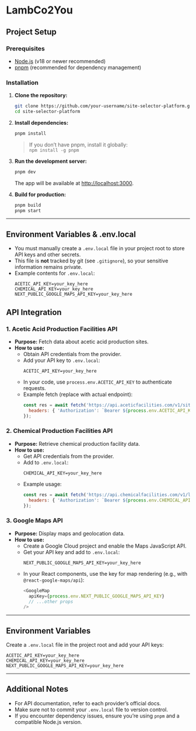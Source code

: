 # LambCo2You

## Project Setup

### Prerequisites
- [Node.js](https://nodejs.org/) (v18 or newer recommended)
- [pnpm](https://pnpm.io/) (recommended for dependency management)

### Installation

1. **Clone the repository:**
   ```sh
   git clone https://github.com/your-username/site-selector-platform.git
   cd site-selector-platform
   ```

2. **Install dependencies:**
   ```sh
   pnpm install
   ```
   > If you don’t have pnpm, install it globally:  
   > `npm install -g pnpm`

3. **Run the development server:**
   ```sh
   pnpm dev
   ```
   The app will be available at [http://localhost:3000](http://localhost:3000).

4. **Build for production:**
   ```sh
   pnpm build
   pnpm start
   ```

---

## Environment Variables & .env.local

- You must manually create a `.env.local` file in your project root to store API keys and other secrets.
- This file is **not** tracked by git (see `.gitignore`), so your sensitive information remains private.
- Example contents for `.env.local`:
  ```
  ACETIC_API_KEY=your_key_here
  CHEMICAL_API_KEY=your_key_here
  NEXT_PUBLIC_GOOGLE_MAPS_API_KEY=your_key_here
  ```

## API Integration

### 1. Acetic Acid Production Facilities API

- **Purpose:** Fetch data about acetic acid production sites.
- **How to use:**
  - Obtain API credentials from the provider.
  - Add your API key to `.env.local`:
    ```
    ACETIC_API_KEY=your_key_here
    ```
  - In your code, use `process.env.ACETIC_API_KEY` to authenticate requests.
  - Example fetch (replace with actual endpoint):
    ```js
    const res = await fetch('https://api.aceticfacilities.com/v1/sites', {
      headers: { 'Authorization': `Bearer ${process.env.ACETIC_API_KEY}` }
    });
    ```

### 2. Chemical Production Facilities API

- **Purpose:** Retrieve chemical production facility data.
- **How to use:**
  - Get API credentials from the provider.
  - Add to `.env.local`:
    ```
    CHEMICAL_API_KEY=your_key_here
    ```
  - Example usage:
    ```js
    const res = await fetch('https://api.chemicalfacilities.com/v1/list', {
      headers: { 'Authorization': `Bearer ${process.env.CHEMICAL_API_KEY}` }
    });
    ```

### 3. Google Maps API

- **Purpose:** Display maps and geolocation data.
- **How to use:**
  - Create a Google Cloud project and enable the Maps JavaScript API.
  - Get your API key and add to `.env.local`:
    ```
    NEXT_PUBLIC_GOOGLE_MAPS_API_KEY=your_key_here
    ```
  - In your React components, use the key for map rendering (e.g., with `@react-google-maps/api`):
    ```js
    <GoogleMap
      apiKey={process.env.NEXT_PUBLIC_GOOGLE_MAPS_API_KEY}
      // ...other props
    />
    ```

---

## Environment Variables

Create a `.env.local` file in the project root and add your API keys:

```
ACETIC_API_KEY=your_key_here
CHEMICAL_API_KEY=your_key_here
NEXT_PUBLIC_GOOGLE_MAPS_API_KEY=your_key_here
```

---

## Additional Notes

- For API documentation, refer to each provider’s official docs.
- Make sure not to commit your `.env.local` file to version control.
- If you encounter dependency issues, ensure you’re using `pnpm` and a compatible Node.js version.

